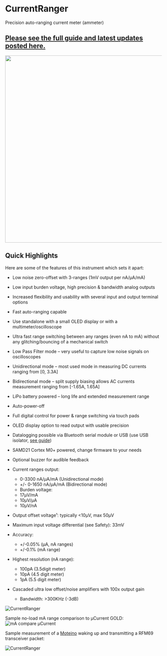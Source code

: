 # CurrentRanger
Precision auto-ranging current meter (ammeter)

## [Please see the full guide and latest updates posted here.](https://lowpowerlab.com/guide/currentranger/)


<img src="https://user-images.githubusercontent.com/3129069/151839737-368e8d28-bf22-45e2-aa62-133880360afb.png" width="600">

## Quick Highlights
Here are some of the features of this instrument which sets it apart:

* Low noise zero-offset with 3-ranges (1mV output per nA/µA/mA)
* Low input burden voltage, high precision & bandwidth analog outputs
* Increased flexibility and usability with several input and output terminal options
* Fast auto-ranging capable
* Use standalone with a small OLED display or with a multimeter/oscilloscope
* Ultra fast range switching between any ranges (even nA to mA) without any glitching/bouncing of a mechanical switch
* Low Pass Filter mode – very useful to capture low noise  signals on oscilloscopes
* Unidirectional mode – most used mode in measuring DC currents ranging from [0, 3.3A]
* Bidirectional mode – split supply biasing allows AC currents measurement ranging from [-1.65A, 1.65A]
* LiPo battery powered – long life and extended measurement range
* Auto-power-off
* Full digital control for power & range switching via touch pads
* OLED display option to read output with usable precision
* Datalogging possible via Bluetooth serial module or USB (use USB isolator, [see guide](https://lowpowerlab.com/guide/currentranger/safety-and-proper-usage/))
* SAMD21 Cortex M0+ powered, change firmware to your needs
* Optional buzzer for audible feedback

* Current ranges output:
  - 0-3300 nA/µA/mA (Unidirectional mode)
  - +/- 0-1650 nA/µA/mA (Bidirectional mode)
  - Burden voltage:
  - 17µV/mA
  - 10µV/µA
  - 10µV/nA
* Output offset voltage¹: typically <10µV, max 50µV
* Maximum input voltage differential (see Safety): 33mV
* Accuracy:
  - +/-0.05% (µA, nA ranges)
  - +/-0.1% (mA range)
* Highest resolution (nA range):
  - 100pA (3.5digit meter)
  - 10pA (4.5 digit meter)
  - 1pA (5.5 digit meter)
* Cascaded ultra low offset/noise amplifiers with 100x output gain
  - Bandwidth: >300KHz (-3dB)

![CurrentRanger](https://lowpowerlab.com/wp-content/uploads/2019/05/Current_Ranger_R3_PCB_terminals.jpg)

Sample no-load mA range comparison to µCurrent GOLD:
![mA compare µCurrent](https://lowpowerlab.com/wp-content/uploads/2018/09/DS1Z_QuickPrint11_2.png)

Sample measurement of a [Moteino](https://lowpowerlab.com/guide/moteino/) waking up and transmitting a  RFM69 transceiver packet:

![CurrentRanger](https://lowpowerlab.com/wp-content/uploads/2018/09/CurrentRanger_LPF.gif)
